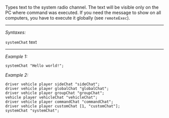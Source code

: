 Types text to the system radio channel. The text will be visible only on the PC where command was executed. If you need the message to show on all computers, you have to execute it globally (see `remoteExec`).


---
*Syntaxes:*

`systemChat` text

---
*Example 1:*

```sqf
systemChat "Hello world!";
```

*Example 2:*

```sqf
driver vehicle player sideChat "sideChat";
driver vehicle player globalChat "globalChat";
driver vehicle player groupChat "groupChat";
vehicle player vehicleChat "vehicleChat";
driver vehicle player commandChat "commandChat";
driver vehicle player customChat [1, "customChat"];
systemChat "systemChat";
```